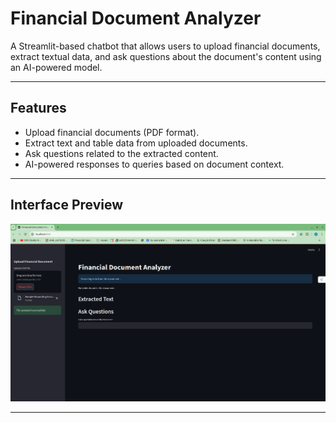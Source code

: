 # Financial Document Analyzer

A Streamlit-based chatbot that allows users to upload financial documents, extract textual data, and ask questions about the document's content using an AI-powered model.

---

## Features

- Upload financial documents (PDF format).
- Extract text and table data from uploaded documents.
- Ask questions related to the extracted content.
- AI-powered responses to queries based on document context.

---

## Interface Preview

![Financial Document Analyzer Interface](interface.png)

---

